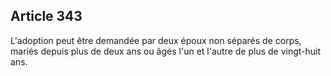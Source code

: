 Article 343
----
L'adoption peut être demandée par deux époux non séparés de corps, mariés depuis
plus de deux ans ou âgés l'un et l'autre de plus de vingt-huit ans.
